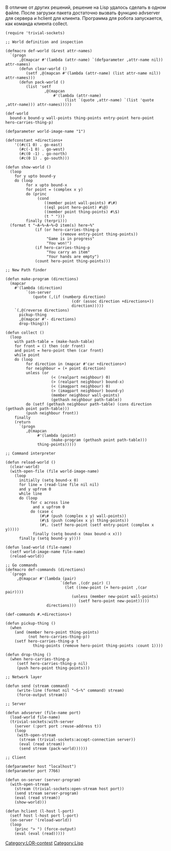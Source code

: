 В отличие от других решений, решение на Lisp удалось сделать в одном
файле. После загрузки пакета достаточно вызвать функцию advserver
для сервера и hclient для клиента. Программа для робота запускается,
как команда клиента collect.

    (require 'trivial-sockets)

    ;; World definition and inspection

    (defmacro def-world (&rest attr-names)
      `(progn
          ,@(mapcar #'(lambda (attr-name) `(defparameter ,attr-name nil)) attr-names)
          (defun clear-world ()
             (setf ,@(mapcan #'(lambda (attr-name) (list attr-name nil)) attr-names)))
          (defun pack-world ()
             (list 'setf
                     ,@(mapcan
                         #'(lambda (attr-name)
                              (list `(quote ,attr-name) `(list 'quote ,attr-name))) attr-names)))))

    (def-world
      bound-x bound-y wall-points thing-points entry-point hero-point hero-carries-thing-p)

    (defparameter world-image-name "1")

    (defconstant +directions+
        '((#c(1 0) . go-east)
          (#c(-1 0) . go-west)
          (#c(0 -1) . go-north)
          (#c(0 1) . go-south)))

    (defun show-world ()
      (loop
        for y upto bound-y
        do (loop
             for x upto bound-x
             for point = (complex x y)
             do (princ
                  (cond
                     ((member point wall-points) #\#)
                     ((eql point hero-point) #\@)
                     ((member point thing-points) #\$)
                     (t " ")))
             finally (terpri)))
      (format t "~A~%~A~%~D item(s) here~%"
                 (if (or hero-carries-thing-p
                            (remove entry-point thing-points))
                      "Game is in progress"
                      "You won!")
                 (if hero-carries-thing-p
                      "You carry an item"
                      "Your hands are empty")
                 (count hero-point thing-points)))

    ;; New Path finder

    (defun make-program (directions)
      (mapcar
        #'(lambda (direction)
             `(on-server
                (quote (,(if (numberp direction)
                                 (cdr (assoc direction +directions+))
                                 direction)))))
        `(,@(reverse directions)
          pickup-thing
          ,@(mapcar #'- directions)
          drop-thing)))

    (defun collect ()
      (loop
        with path-table = (make-hash-table)
        for front = () then (cdr front)
        and point = hero-point then (car front)
        while point
        do (loop
             for direction in (mapcar #'car +directions+)
             for neighbour = (+ point direction)
             unless (or
                        (< (realpart neighbour) 0)
                        (> (realpart neighbour) bound-x)
                        (< (imagpart neighbour) 0)
                        (> (imagpart neighbour) bound-y)
                        (member neighbour wall-points)
                        (gethash neighbour path-table))
             do (setf (gethash neighbour path-table) (cons direction (gethash point path-table)))
             (push neighbour front))
        finally
        (return
          `(progn
             ,@(mapcan
                  #'(lambda (point)
                        (make-program (gethash point path-table)))
                  thing-points)))))

    ;; Command interpreter

    (defun reload-world ()
      (clear-world)
      (with-open-file (file world-image-name)
        (loop
          initially (setq bound-x 0)
          for line = (read-line file nil nil)
          and y upfrom 0
          while line
          do (loop
               for c across line
                and x upfrom 0
               do (case c
                   (#\# (push (complex x y) wall-points))
                   (#\$ (push (complex x y) thing-points))
                   (#\. (setf hero-point (setf entry-point (complex x y)))))
                finally (setq bound-x (max bound-x x)))
          finally (setq bound-y y))))

    (defun load-world (file-name)
      (setf world-image-name file-name)
      (reload-world))

    ;; Go commands
    (defmacro def-commands (directions)
      `(progn
         ,@(mapcar #'(lambda (pair)
                            `(defun ,(cdr pair) ()
                              (let ((new-point (+ hero-point ,(car pair))))
                                 (unless (member new-point wall-points)
                                    (setf hero-point new-point)))))
                      directions)))

    (def-commands #.+directions+)

    (defun pickup-thing ()
      (when
        (and (member hero-point thing-points)
              (not hero-carries-thing-p))
        (setf hero-carries-thing-p t
                thing-points (remove hero-point thing-points :count 1))))

    (defun drop-thing ()
      (when hero-carries-thing-p
         (setf hero-carries-thing-p nil)
         (push hero-point thing-points)))

    ;; Network layer

    (defun send (stream command)
         (write-line (format nil "~S~%" command) stream)
         (force-output stream))

    ;; Server

    (defun advserver (file-name port)
      (load-world file-name)
      (trivial-sockets:with-server
        (server (:port port :reuse-address t))
        (loop
         (with-open-stream
          (stream (trivial-sockets:accept-connection server))
          (eval (read stream))
          (send stream (pack-world))))))

    ;; Client

    (defparameter host "localhost")
    (defparameter port 7766)

    (defun on-server (server-program)
      (with-open-stream
        (stream (trivial-sockets:open-stream host port))
        (send stream server-program)
        (eval (read stream))
        (show-world)))

    (defun hclient (l-host l-port)
      (setf host l-host port l-port)
      (on-server '(reload-world))
      (loop
        (princ "> ") (force-output)
        (eval (eval (read)))))

[Category:LOR-contest](Category:LOR-contest)
[Category:Lisp](Category:Lisp)